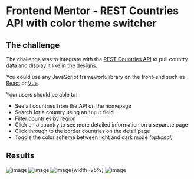 # Frontend Mentor - REST Countries API with color theme switcher

## The challenge

The challenge was to integrate with the [REST Countries API](https://restcountries.eu) to pull country data and display it like in the designs.

You could use any JavaScript framework/library on the front-end such as [React](https://reactjs.org) or [Vue](https://vuejs.org). 

Your users should be able to:

- See all countries from the API on the homepage
- Search for a country using an `input` field
- Filter countries by region
- Click on a country to see more detailed information on a separate page
- Click through to the border countries on the detail page
- Toggle the color scheme between light and dark mode *(optional)*

## Results

![image](https://user-images.githubusercontent.com/71760740/119536569-22f75f00-bd81-11eb-8654-b6b6695ce6bd.png)
![image](https://user-images.githubusercontent.com/71760740/119536705-49b59580-bd81-11eb-8042-d141f95b8b21.png)
![image](https://user-images.githubusercontent.com/71760740/119536787-5cc86580-bd81-11eb-9656-98cf7c0fbcfb.png){width=25%}
![image](https://user-images.githubusercontent.com/71760740/119536823-6356dd00-bd81-11eb-8348-c80f16bc15ac.png)


